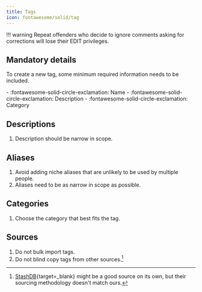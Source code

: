 ```yaml
---
title: Tags
icon: fontawesome/solid/tag
---
```


!!! warning
    Repeat offenders who decide to ignore comments asking for corrections will lose their EDIT privileges.

## Mandatory details

To create a new tag, some minimum required information needs to be included. 

<div class="annotate" markdown>
- :fontawesome-solid-circle-exclamation: Name
- :fontawesome-solid-circle-exclamation: Description
- :fontawesome-solid-circle-exclamation: Category
</div>

## Descriptions

1. Description should be narrow in scope. 

## Aliases

1. Avoid adding niche aliases that are unlikely to be used by multiple people. 
1. Aliases need to be as narrow in scope as possible.

## Categories

1. Choose the category that best fits the tag. 

## Sources

1. Do not bulk import tags.
1. Do not blind copy tags from other sources.[^1]

[^1]: [StashDB](https://stashdb.org){target=_blank} might be a good source on its own, but their sourcing methodology doesn't match ours. 